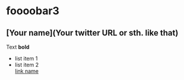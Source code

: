 # foooobar3

## [Your name](Your twitter URL or sth. like that)

Text **bold**  
* list item 1  
* list item 2  
[link name](http://berlinjs.org)